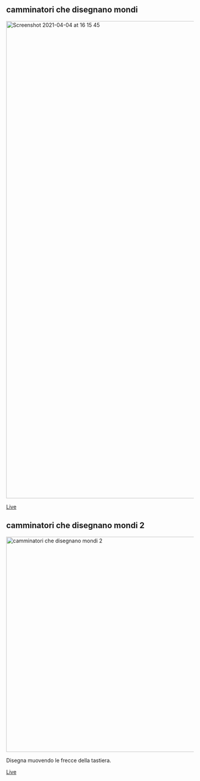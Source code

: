 ## camminatori che disegnano mondi


<img width="1280" alt="Screenshot 2021-04-04 at 16 15 45" src="https://user-images.githubusercontent.com/63911437/113511634-144eb180-9561-11eb-812c-ae3c8bf6e010.png">

[Live](https://editor.p5js.org/lfaraci/full/xWg5pw0Ns)


## camminatori che disegnano mondi 2

<img width="577" alt="camminatori che disegnano mondi 2" src="https://user-images.githubusercontent.com/63911437/114778200-d9285b80-9d74-11eb-84be-737c1efc48ca.png">

Disegna muovendo le frecce della tastiera.

[Live](https://editor.p5js.org/lfaraci/full/fHumhReMU)
